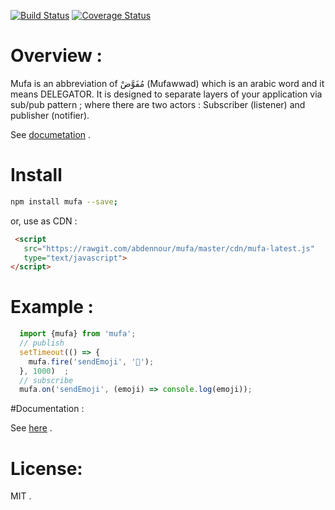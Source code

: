 [![Build Status](https://travis-ci.org/abdennour/mufa.svg?branch=master)](https://travis-ci.org/abdennour/mufa)
[![Coverage Status](https://coveralls.io/repos/github/abdennour/mufa/badge.svg?branch=master)](https://coveralls.io/github/abdennour/mufa?branch=master)

# Overview :

  Mufa is an abbreviation of مُفَوَّضْ (Mufawwad) which is an arabic word and it means DELEGATOR.
  It is designed to separate layers of your application via sub/pub pattern ; where there are two actors : Subscriber (listener) and publisher (notifier).

  See [documetation](https://abdennour.github.io/mufa/) .

# Install

```bash
npm install mufa --save;
```

or, use as CDN :

```html
 <script
   src="https://rawgit.com/abdennour/mufa/master/cdn/mufa-latest.js"
   type="text/javascript">
</script>
```

# Example :

```js
  import {mufa} from 'mufa';
  // publish
  setTimeout(() => {
    mufa.fire('sendEmoji', '👏');
  }, 1000)  ;
  // subscribe
  mufa.on('sendEmoji', (emoji) => console.log(emoji));
```

#Documentation :

See [here](https://abdennour.github.io/mufa/) .

# License:

MIT .
